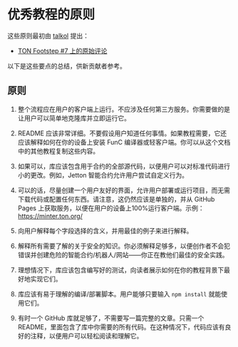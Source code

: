 # 优秀教程的原则

这些原则最初由 [talkol](https://github.com/talkol) 提出：

- [TON Footstep #7 上的原始评论](https://github.com/ton-society/ton-footsteps/issues/7#issuecomment-1187581181)

以下是这些要点的总结，供新贡献者参考。

## 原则

1. 整个流程应在用户的客户端上运行。不应涉及任何第三方服务。你需要做的是让用户可以简单地克隆库并立即运行它。

2. README 应该非常详细。不要假设用户知道任何事情。如果教程需要，它还应该解释如何在你的设备上安装 FunC 编译器或轻客户端。你可以从这个文档中的其他教程复制这些内容。

3. 如果可以，库应该包含用于合约的全部源代码，以便用户可以对标准代码进行小的更改。例如，Jetton 智能合约允许用户尝试自定义行为。

4. 可以的话，尽量创建一个用户友好的界面，允许用户部署或运行项目，而无需下载代码或配置任何东西。请注意，这仍然应该是单独的，并从 GitHub Pages 上获取服务，以便在用户的设备上100%运行客户端。示例：https://minter.ton.org/

5. 向用户解释每个字段选择的含义，并用最佳的例子来进行解释。

6. 解释所有需要了解的关于安全的知识。你必须解释足够多，以便创作者不会犯错误并创建危险的智能合约/机器人/网站——你正在教他们最佳的安全实践。

7. 理想情况下，库应该包含编写好的测试，向读者展示如何在你的教程背景下最好地实现它们。

8. 库应该有易于理解的编译/部署脚本。用户能够只要输入 `npm install` 就能使用它们。

9. 有时一个 GitHub 库就足够了，不需要写一篇完整的文章。只需一个 README，里面包含了库中你需要的所有代码。在这种情况下，代码应该有良好的注释，以便用户可以轻松阅读和理解它。
